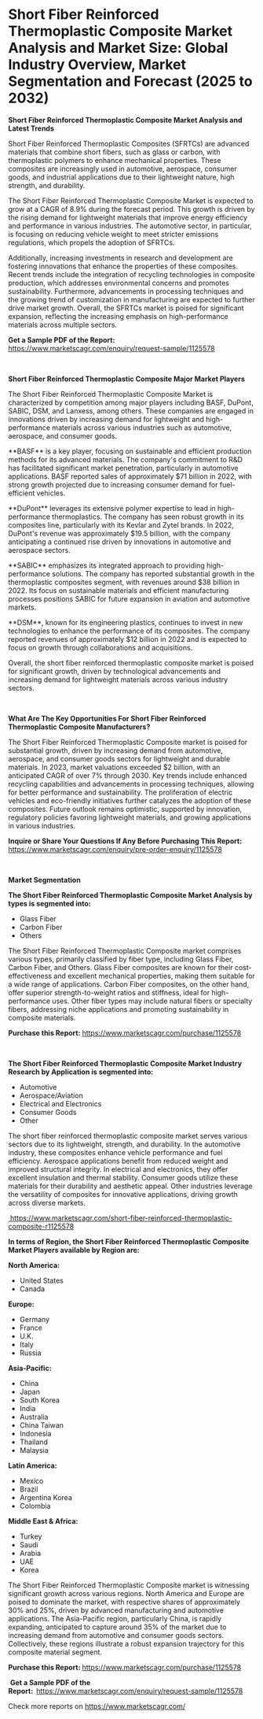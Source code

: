 <p><h1>Short Fiber Reinforced Thermoplastic Composite Market Analysis and Market Size: Global Industry Overview, Market Segmentation and Forecast (2025 to 2032)</h1></p><p><strong>Short Fiber Reinforced Thermoplastic Composite Market Analysis and Latest Trends</strong></p>
<p><p>Short Fiber Reinforced Thermoplastic Composites (SFRTCs) are advanced materials that combine short fibers, such as glass or carbon, with thermoplastic polymers to enhance mechanical properties. These composites are increasingly used in automotive, aerospace, consumer goods, and industrial applications due to their lightweight nature, high strength, and durability.</p><p>The Short Fiber Reinforced Thermoplastic Composite Market is expected to grow at a CAGR of 8.9% during the forecast period. This growth is driven by the rising demand for lightweight materials that improve energy efficiency and performance in various industries. The automotive sector, in particular, is focusing on reducing vehicle weight to meet stricter emissions regulations, which propels the adoption of SFRTCs. </p><p>Additionally, increasing investments in research and development are fostering innovations that enhance the properties of these composites. Recent trends include the integration of recycling technologies in composite production, which addresses environmental concerns and promotes sustainability. Furthermore, advancements in processing techniques and the growing trend of customization in manufacturing are expected to further drive market growth. Overall, the SFRTCs market is poised for significant expansion, reflecting the increasing emphasis on high-performance materials across multiple sectors.</p></p>
<p><strong>Get a Sample PDF of the Report:&nbsp;</strong> <a href="https://www.marketscagr.com/enquiry/request-sample/1125578?utm_campaign=3351&utm_medium=2&utm_source=Github&utm_content=ia&utm_term=02042025&utm_id=short-fiber-reinforced-thermoplastic-composite">https://www.marketscagr.com/enquiry/request-sample/1125578</a></p>
<p>&nbsp;</p>
<p><strong>Short Fiber Reinforced Thermoplastic Composite Major Market Players</strong></p>
<p><p>The Short Fiber Reinforced Thermoplastic Composite Market is characterized by competition among major players including BASF, DuPont, SABIC, DSM, and Lanxess, among others. These companies are engaged in innovations driven by increasing demand for lightweight and high-performance materials across various industries such as automotive, aerospace, and consumer goods.</p><p>**BASF** is a key player, focusing on sustainable and efficient production methods for its advanced materials. The company's commitment to R&D has facilitated significant market penetration, particularly in automotive applications. BASF reported sales of approximately $71 billion in 2022, with strong growth projected due to increasing consumer demand for fuel-efficient vehicles.</p><p>**DuPont** leverages its extensive polymer expertise to lead in high-performance thermoplastics. The company has seen robust growth in its composites line, particularly with its Kevlar and Zytel brands. In 2022, DuPont's revenue was approximately $19.5 billion, with the company anticipating a continued rise driven by innovations in automotive and aerospace sectors.</p><p>**SABIC** emphasizes its integrated approach to providing high-performance solutions. The company has reported substantial growth in the thermoplastic composites segment, with revenues around $38 billion in 2022. Its focus on sustainable materials and efficient manufacturing processes positions SABIC for future expansion in aviation and automotive markets.</p><p>**DSM**, known for its engineering plastics, continues to invest in new technologies to enhance the performance of its composites. The company reported revenues of approximately $12 billion in 2022 and is expected to focus on growth through collaborations and acquisitions.</p><p>Overall, the short fiber reinforced thermoplastic composite market is poised for significant growth, driven by technological advancements and increasing demand for lightweight materials across various industry sectors.</p></p>
<p>&nbsp;</p>
<p><strong>What Are The Key Opportunities For Short Fiber Reinforced Thermoplastic Composite Manufacturers?</strong></p>
<p><p>The Short Fiber Reinforced Thermoplastic Composite market is poised for substantial growth, driven by increasing demand from automotive, aerospace, and consumer goods sectors for lightweight and durable materials. In 2023, market valuations exceeded $2 billion, with an anticipated CAGR of over 7% through 2030. Key trends include enhanced recycling capabilities and advancements in processing techniques, allowing for better performance and sustainability. The proliferation of electric vehicles and eco-friendly initiatives further catalyzes the adoption of these composites. Future outlook remains optimistic, supported by innovation, regulatory policies favoring lightweight materials, and growing applications in various industries.</p></p>
<p><strong>Inquire or Share Your Questions If Any Before Purchasing This Report:</strong> <a href="https://www.marketscagr.com/enquiry/pre-order-enquiry/1125578?utm_campaign=3351&utm_medium=2&utm_source=Github&utm_content=ia&utm_term=02042025&utm_id=short-fiber-reinforced-thermoplastic-composite">https://www.marketscagr.com/enquiry/pre-order-enquiry/1125578</a></p>
<p>&nbsp;</p>
<p><strong>Market Segmentation</strong></p>
<p><strong>The Short Fiber Reinforced Thermoplastic Composite Market Analysis by types is segmented into:</strong></p>
<p><ul><li>Glass Fiber</li><li>Carbon Fiber</li><li>Others</li></ul></p>
<p><p>The Short Fiber Reinforced Thermoplastic Composite market comprises various types, primarily classified by fiber type, including Glass Fiber, Carbon Fiber, and Others. Glass Fiber composites are known for their cost-effectiveness and excellent mechanical properties, making them suitable for a wide range of applications. Carbon Fiber composites, on the other hand, offer superior strength-to-weight ratios and stiffness, ideal for high-performance uses. Other fiber types may include natural fibers or specialty fibers, addressing niche applications and promoting sustainability in composite materials.</p></p>
<p><strong>Purchase this Report:&nbsp;</strong><a href="https://www.marketscagr.com/purchase/1125578?utm_campaign=3351&utm_medium=2&utm_source=Github&utm_content=ia&utm_term=02042025&utm_id=short-fiber-reinforced-thermoplastic-composite">https://www.marketscagr.com/purchase/1125578</a></p>
<p>&nbsp;</p>
<p><strong>The Short Fiber Reinforced Thermoplastic Composite Market Industry Research by Application is segmented into:</strong></p>
<p><ul><li>Automotive</li><li>Aerospace/Aviation</li><li>Electrical and Electronics</li><li>Consumer Goods</li><li>Other</li></ul></p>
<p><p>The short fiber reinforced thermoplastic composite market serves various sectors due to its lightweight, strength, and durability. In the automotive industry, these composites enhance vehicle performance and fuel efficiency. Aerospace applications benefit from reduced weight and improved structural integrity. In electrical and electronics, they offer excellent insulation and thermal stability. Consumer goods utilize these materials for their durability and aesthetic appeal. Other industries leverage the versatility of composites for innovative applications, driving growth across diverse markets.</p></p>
<p><a href="https://www.marketscagr.com/short-fiber-reinforced-thermoplastic-composite-r1125578?utm_campaign=3351&utm_medium=2&utm_source=Github&utm_content=ia&utm_term=02042025&utm_id=short-fiber-reinforced-thermoplastic-composite">&nbsp;https://www.marketscagr.com/short-fiber-reinforced-thermoplastic-composite-r1125578</a></p>
<p><strong>In terms of Region, the Short Fiber Reinforced Thermoplastic Composite Market Players available by Region are:</strong></p>
<p>
    <p> <strong> North America: </strong>
        <ul>
            <li>United States</li>
            <li>Canada</li>
        </ul>
        </p> 
    <p> <strong> Europe: </strong>
        <ul>
            <li>Germany</li>
            <li>France</li>
            <li>U.K.</li>
            <li>Italy</li>
            <li>Russia</li>
        </ul>
        </p> 
    <p> <strong> Asia-Pacific: </strong>
        <ul>
            <li>China</li>
            <li>Japan</li>
            <li>South Korea</li>
            <li>India</li>
            <li>Australia</li>
            <li>China Taiwan</li>
            <li>Indonesia</li>
            <li>Thailand</li>
            <li>Malaysia</li>
        </ul>
        </p> 
    <p> <strong> Latin America: </strong>
        <ul>
            <li>Mexico</li>
            <li>Brazil</li>
            <li>Argentina Korea</li>
            <li>Colombia</li>
        </ul>
        </p> 
    <p> <strong> Middle East & Africa: </strong>
        <ul>
            <li>Turkey</li>
            <li>Saudi</li>
            <li>Arabia</li>
            <li>UAE</li>
            <li>Korea</li>
        </ul>
    </p>
    </p>
<p><p>The Short Fiber Reinforced Thermoplastic Composite market is witnessing significant growth across various regions. North America and Europe are poised to dominate the market, with respective shares of approximately 30% and 25%, driven by advanced manufacturing and automotive applications. The Asia-Pacific region, particularly China, is rapidly expanding, anticipated to capture around 35% of the market due to increasing demand from automotive and consumer goods sectors. Collectively, these regions illustrate a robust expansion trajectory for this composite material segment.</p></p>
<p><strong>Purchase this Report: </strong><a href="https://www.marketscagr.com/purchase/1125578?utm_campaign=3351&utm_medium=2&utm_source=Github&utm_content=ia&utm_term=02042025&utm_id=short-fiber-reinforced-thermoplastic-composite">https://www.marketscagr.com/purchase/1125578</a></p>
<p>&nbsp;<strong>Get a Sample PDF of the Report:&nbsp;&nbsp;</strong><a href="https://www.marketscagr.com/enquiry/request-sample/1125578?utm_campaign=3351&utm_medium=2&utm_source=Github&utm_content=ia&utm_term=02042025&utm_id=short-fiber-reinforced-thermoplastic-composite">https://www.marketscagr.com/enquiry/request-sample/1125578</a></p>
<p><strong></strong></p>
<p>Check more reports on <a href="https://www.marketscagr.com/?utm_campaign=3351&utm_medium=2&utm_source=Github&utm_content=ia&utm_term=02042025&utm_id=short-fiber-reinforced-thermoplastic-composite">https://www.marketscagr.com/</a></p>
